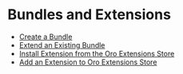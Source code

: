 <!-- meta: description = Bundles and extensions management guides for the OroCommerce, OroCRM, OroPlatform backend developers -->

<a id="dev-guide-bundles-extensions"></a>

# Bundles and Extensions

* [Create a Bundle](create-bundle.md)
* [Extend an Existing Bundle](override-bundle-functionality.md)
* [Install Extension from the Oro Extensions Store](install-extension.md)
* [Add an Extension to Oro Extensions Store](add-extension.md)
